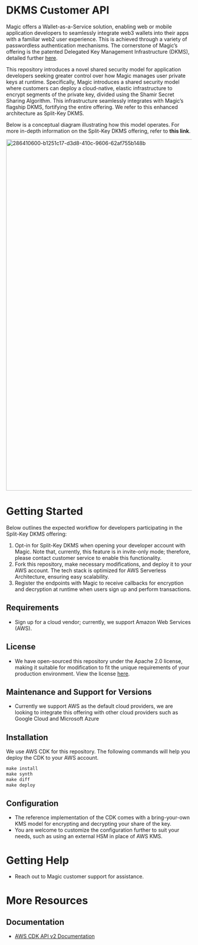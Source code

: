 # DKMS Customer API
Magic offers a Wallet-as-a-Service solution, enabling web or mobile application developers to seamlessly integrate web3 wallets into their apps with a familiar web2 user experience. This is achieved through a variety of passwordless authentication mechanisms. The cornerstone of Magic’s offering is the patented Delegated Key Management Infrastructure (DKMS), detailed further [here](https://magic.link/docs/home/security/product-security#hardware-security-modules-hs-ms).

This repository introduces a novel shared security model for application developers seeking greater control over how Magic manages user private keys at runtime. Specifically, Magic introduces a shared security model where customers can deploy a cloud-native, elastic infrastructure to encrypt segments of the private key, divided using the Shamir Secret Sharing Algorithm. This infrastructure seamlessly integrates with Magic’s flagship DKMS, fortifying the entire offering. We refer to this enhanced architecture as Split-Key DKMS.

Below is a conceptual diagram illustrating how this model operates. For more in-depth information on the Split-Key DKMS offering, refer to **this link**.

<img width="953" alt="286410600-b1251c17-d3d8-410c-9606-62af755b148b" src="https://github.com/magiclabs/dkms-customer-api/assets/78329433/5405065c-aacb-4686-9ba1-dc657651088c">


# **Getting Started**

Below outlines the expected workflow for developers participating in the Split-Key DKMS offering:

1. Opt-in for Split-Key DKMS when opening your developer account with Magic. Note that, currently, this feature is in invite-only mode; therefore, please contact customer service to enable this functionality.
2. Fork this repository, make necessary modifications, and deploy it to your AWS account. The tech stack is optimized for AWS Serverless Architecture, ensuring easy scalability.
3. Register the endpoints with Magic to receive callbacks for encryption and decryption at runtime when users sign up and perform transactions.

## **Requirements**

- Sign up for a cloud vendor; currently, we support Amazon Web Services (AWS).

## **License**

- We have open-sourced this repository under the Apache 2.0 license, making it suitable for modification to fit the unique requirements of your production environment. View the license [here](https://github.com/magiclabs/dkms-customer-api/blob/master/LICENSE).

## **Maintenance and Support for Versions**

- Currently we support AWS as the default cloud providers, we are looking to integrate this offering with other cloud providers such as Google Cloud and Microsoft Azure

## **Installation**

We use AWS CDK for this repository. The following commands will help you deploy the CDK to your AWS account.

```jsx
make install
make synth
make diff
make deploy
```

## **Configuration**

- The reference implementation of the CDK comes with a bring-your-own KMS model for encrypting and decrypting your share of the key.
- You are welcome to customize the configuration further to suit your needs, such as using an external HSM in place of AWS KMS.

# **Getting Help**

- Reach out to Magic customer support for assistance.

# **More Resources**

## **Documentation**

- [AWS CDK API v2 Documentation](https://docs.aws.amazon.com/cdk/api/v2/)
